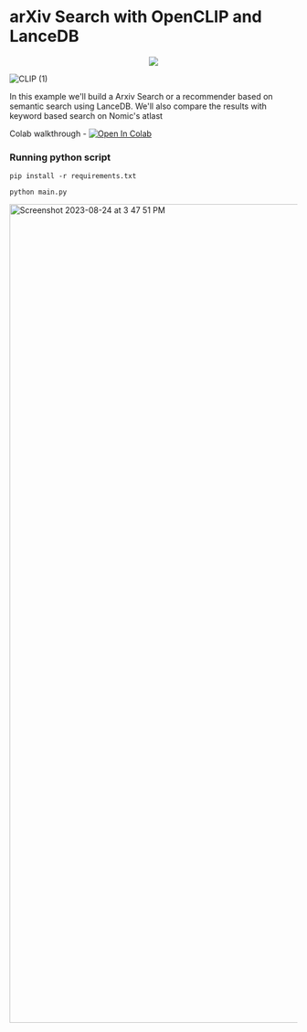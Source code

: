 # arXiv Search with OpenCLIP and LanceDB

<p align="center">
  <img src="https://github.com/lancedb/vectordb-recipes/assets/54981696/ecab563b-ec35-44a3-8311-54d168427d67">
</p>

![CLIP (1)](https://github.com/lancedb/vectordb-recipes/assets/15766192/11b3b900-0bcb-4a4a-8fd4-804611c85972)

In this example we'll build a Arxiv Search or a recommender based on semantic search using LanceDB. We'll also compare the results with keyword based search on Nomic's atlast

Colab walkthrough - <a href="https://colab.research.google.com/github/lancedb/vectordb-recipes/blob/main/examples/arxiv-recommender/main.ipynb"><img src="https://colab.research.google.com/assets/colab-badge.svg" alt="Open In Colab"></a>

### Running python script
```
pip install -r requirements.txt

python main.py
```

<img width="1433" alt="Screenshot 2023-08-24 at 3 47 51 PM" src="https://github.com/lancedb/vectordb-recipes/assets/15766192/34ef88a3-2925-4450-abcd-1abc350ef3e4">
